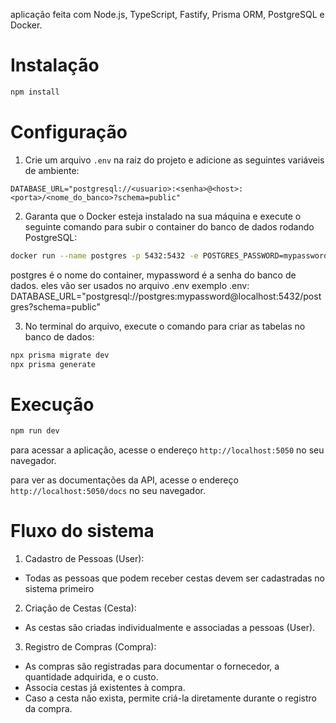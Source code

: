 aplicação feita com Node.js, TypeScript, Fastify, Prisma ORM, PostgreSQL e Docker.

# Instalação

```bash
npm install
```

# Configuração

1. Crie um arquivo `.env` na raiz do projeto e adicione as seguintes variáveis de ambiente:

```env
DATABASE_URL="postgresql://<usuario>:<senha>@<host>:<porta>/<nome_do_banco>?schema=public"
```

2. Garanta que o Docker esteja instalado na sua máquina e execute o seguinte comando para subir o container do banco de dados rodando PostgreSQL:

```bash
docker run --name postgres -p 5432:5432 -e POSTGRES_PASSWORD=mypassword -d postgres
```

postgres é o nome do container, mypassword é a senha do banco de dados.
eles vão ser usados no arquivo .env
exemplo .env: DATABASE_URL="postgresql://postgres:mypassword@localhost:5432/postgres?schema=public"

3. No terminal do arquivo, execute o comando para criar as tabelas no banco de dados:

```bash
npx prisma migrate dev
npx prisma generate
```

# Execução

```bash
npm run dev
```

para acessar a aplicação, acesse o endereço `http://localhost:5050` no seu navegador.

para ver as documentações da API, acesse o endereço `http://localhost:5050/docs` no seu navegador.

# Fluxo do sistema

1. Cadastro de Pessoas (User):

- Todas as pessoas que podem receber cestas devem ser cadastradas no sistema primeiro

2. Criação de Cestas (Cesta):

- As cestas são criadas individualmente e associadas a pessoas (User).

3. Registro de Compras (Compra):

- As compras são registradas para documentar o fornecedor, a quantidade adquirida, e o custo.
- Associa cestas já existentes à compra.
- Caso a cesta não exista, permite criá-la diretamente durante o registro da compra.
